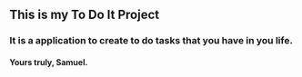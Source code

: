 ## This is my To Do It Project

### It is a application to create to do tasks that you have in you life.

#### Yours truly, Samuel.

